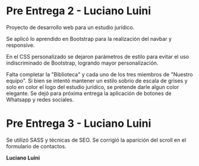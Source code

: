 # Pre Entrega 2 - Luciano Luini

Proyecto de desarrollo web para un estudio jurídico.

Se aplicó lo aprendido en Bootstrap para la realización del navbar y responsive.

En el CSS personalizado se dejaron parámetros de estilo para evitar el uso indiscriminado de Bootstrap, logrando mayor personalización.

Falta completar la "Biblioteca" y cada uno de los tres miembros de "Nuestro equipo".
Si bien se intentó mantener un estilo sobrio de escala de grises y solo en color el logo del estudio jurídico, se pretende darle algun color elegante.
Se dejó para próxima entrega la aplicación de botones de Whatsapp y redes sociales.

# Pre Entrega 3 - Luciano Luini
Se utilizó SASS y técnicas de SEO.
Se corrigió la aparición del scroll en el formulario de contactos.

**Luciano Luini**